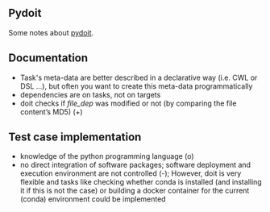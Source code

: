 Pydoit
------
Some notes about [pydoit](https://pydoit.org).

Documentation
-------------
* Task's meta-data are better described in a declarative way (i.e. CWL or DSL ...), but often you want to create this meta-data programmatically
* dependencies are on tasks, not on targets
* doit checks if *file_dep* was modified or not (by comparing the file content’s MD5) (+)

Test case implementation
------------------------
* knowledge of the python programming language (o)
* no direct integration of software packages; software deployment and execution environment are not controlled (-); However, doit is very flexible and tasks like checking whether conda is installed (and installing it if this is not the case) or building a docker container for the current (conda) environment could be implemented
